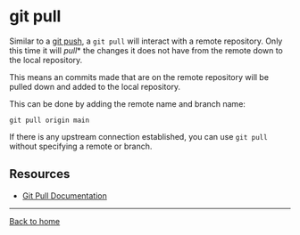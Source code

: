 # git pull

Similar to a [git push](./PUSH.md), a `git pull` will interact with a remote repository. 
Only this time it will *pull** the changes it does not have from the remote down to the local repository.

This means an commits made that are on the remote repository will be pulled down and added to the local repository.

This can be done by adding the remote name and branch name:
```
git pull origin main
```

If there is any upstream connection established, you can use `git pull` without specifying a remote or branch.
## Resources 
- [Git Pull Documentation](https://git-scm.com/docs/git-pull)
---
[Back to home](../README.md)

